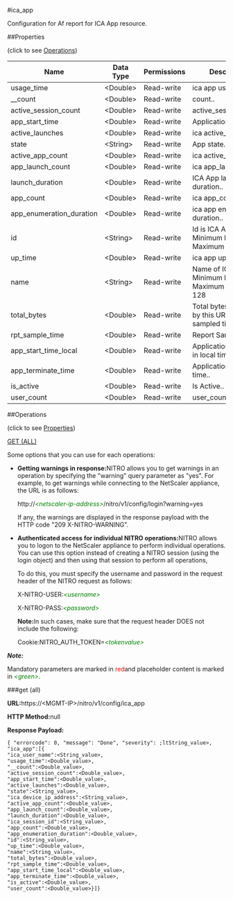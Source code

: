 #ica_app

Configuration for Af report for ICA App resource.


##Properties 
<span>(click to see [Operations](#opera))</span>


<table><thead><tr><th>Name</th><th>Data Type</th><th>Permissions</th><th>Description</th></tr></thead><tbody><tr><td>usage_time</td><td>&lt;Double></td><td>Read-write</td><td>ica app usages time..</td></tr><tr><td>__count</td><td>&lt;Double></td><td>Read-write</td><td>count..</td></tr><tr><td>active_session_count</td><td>&lt;Double></td><td>Read-write</td><td>active_session_count..</td></tr><tr><td>app_start_time</td><td>&lt;Double></td><td>Read-write</td><td>Application start time..</td></tr><tr><td>active_launches</td><td>&lt;Double></td><td>Read-write</td><td>ica active_launches.</td></tr><tr><td>state</td><td>&lt;String></td><td>Read-write</td><td>App state..</td></tr><tr><td>active_app_count</td><td>&lt;Double></td><td>Read-write</td><td>ica active_app_count..</td></tr><tr><td>app_launch_count</td><td>&lt;Double></td><td>Read-write</td><td>ica app_launch_count.</td></tr><tr><td>launch_duration</td><td>&lt;Double></td><td>Read-write</td><td>ICA App launch duration..</td></tr><tr><td>app_count</td><td>&lt;Double></td><td>Read-write</td><td>ica app_count..</td></tr><tr><td>app_enumeration_duration</td><td>&lt;Double></td><td>Read-write</td><td>ica app enumeration duration..</td></tr><tr><td>id</td><td>&lt;String></td><td>Read-write</td><td>Id is ICA App Name.<br>Minimum length = 1<br>Maximum length = 64</td></tr><tr><td>up_time</td><td>&lt;Double></td><td>Read-write</td><td>ica app up time..</td></tr><tr><td>name</td><td>&lt;String></td><td>Read-write</td><td>Name of ICA Device.<br>Minimum length = 1<br>Maximum length = 128</td></tr><tr><td>total_bytes</td><td>&lt;Double></td><td>Read-write</td><td>Total bytes accounted by this URL in sampled timeframe..</td></tr><tr><td>rpt_sample_time</td><td>&lt;Double></td><td>Read-write</td><td>Report Sample time..</td></tr><tr><td>app_start_time_local</td><td>&lt;Double></td><td>Read-write</td><td>Application start time in local timezone..</td></tr><tr><td>app_terminate_time</td><td>&lt;Double></td><td>Read-write</td><td>Application terminate time..</td></tr><tr><td>is_active</td><td>&lt;Double></td><td>Read-write</td><td>Is Active..</td></tr><tr><td>user_count</td><td>&lt;Double></td><td>Read-write</td><td>user_count..</td></tr></tbody></table>
##Operations 
<span>(click to see [Properties](#prope))</span>


[GET (ALL)](#get-)


Some options that you can use for each operations:
<ul><li><p><b>Getting warnings in response:</b>NITRO allows you to get warnings in an operation by specifying the "warning" query parameter as "yes". For example, to get warnings while connecting to the NetScaler appliance, the URL is as follows:</p><p>http://<span style="color:green;font-style:italic;">&lt;netscaler-ip-address&gt;</span>/nitro/v1/config/login?warning=yes</p><p>If any, the warnings are displayed in the response payload with the HTTP code "209 X-NITRO-WARNING".</p></li><li><p><b>Authenticated access for individual NITRO operations:</b>NITRO allows you to logon to the NetScaler appliance to perform individual operations. You can use this option instead of creating a NITRO session (using the login object) and then using that session to perform all operations,</p><p>To do this, you must specify the username and password in the request header of the NITRO request as follows:</p><p>X-NITRO-USER:<span style="color:green;font-style:italic;">&lt;username&gt;</span></p><p>X-NITRO-PASS:<span style="color:green;font-style:italic;">&lt;password&gt;</span></p><p><b>Note:</b>In such cases, make sure that the request header DOES not include the following:</p><p>Cookie:NITRO_AUTH_TOKEN=<span style="color:green;font-style:italic;">&lt;tokenvalue&gt;</span></p></li></ul>



***Note:*** 
Mandatory parameters are marked in <span style="color:#FF0000;">red</span>and placeholder content is marked in <span style="color:green;font-style:italic">&lt;green&gt;</span>.

###get (all)



<b>URL:</b>https://&lt;MGMT-IP&gt;/nitro/v1/config/ica_app
<b>HTTP Method:</b>null
<b>Response Payload: </b>```{ "errorcode": 0, "message": "Done", "severity": ;ltString_value>, "ica_app":[{"ica_user_name":<String_value>,"usage_time":<Double_value>,"__count":<Double_value>,"active_session_count":<Double_value>,"app_start_time":<Double_value>,"active_launches":<Double_value>,"state":<String_value>,"ica_device_ip_address":<String_value>,"active_app_count":<Double_value>,"app_launch_count":<Double_value>,"launch_duration":<Double_value>,"ica_session_id":<String_value>,"app_count":<Double_value>,"app_enumeration_duration":<Double_value>,"id":<String_value>,"up_time":<Double_value>,"name":<String_value>,"total_bytes":<Double_value>,"rpt_sample_time":<Double_value>,"app_start_time_local":<Double_value>,"app_terminate_time":<Double_value>,"is_active":<Double_value>,"user_count":<Double_value>}]}```



